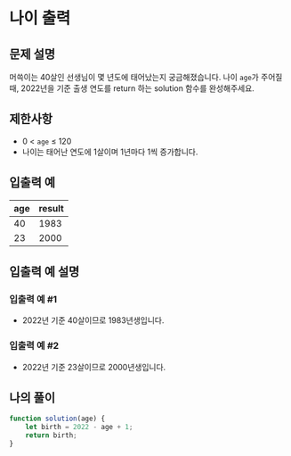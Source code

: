 # 나이 출력

## 문제 설명
머쓱이는 40살인 선생님이 몇 년도에 태어났는지 궁금해졌습니다. 나이 `age`가 주어질 때, 2022년을 기준 출생 연도를 return 하는 solution 함수를 완성해주세요.

## 제한사항
- 0 < `age` ≤ 120
- 나이는 태어난 연도에 1살이며 1년마다 1씩 증가합니다.

## 입출력 예
|age|result|
|----|----|
|40|1983|
|23|2000|

## 입출력 예 설명
### 입출력 예 #1
- 2022년 기준 40살이므로 1983년생입니다.
### 입출력 예 #2
- 2022년 기준 23살이므로 2000년생입니다.

## 나의 풀이
```js
function solution(age) {
    let birth = 2022 - age + 1;
    return birth;
}
```

